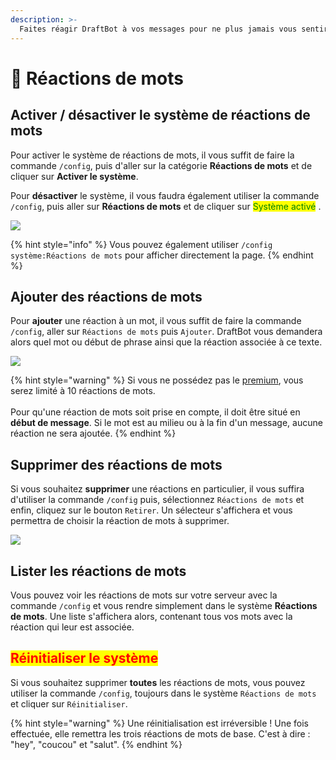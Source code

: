 ```yaml
---
description: >-
  Faites réagir DraftBot à vos messages pour ne plus jamais vous sentir seul ! 
---
```


# 👀 Réactions de mots

## Activer / désactiver le système de réactions de mots <a href="#on-off" id="on-off"></a>

Pour activer le système de réactions de mots, il vous suffit de faire la commande `/config`, puis d'aller sur la catégorie **Réactions de mots** et de cliquer sur **Activer le système**.

Pour **désactiver** le système, il vous faudra également utiliser la commande `/config`, puis aller sur **Réactions de mots** et de cliquer sur <mark style="color:green;">Système activé</mark> .

![](<../../.gitbook/assets/wordreact/view.png>)


{% hint style="info" %}
Vous pouvez également utiliser `/config système:Réactions de mots` pour afficher directement la page.
{% endhint %}

## Ajouter des réactions de mots <a href="#add" id="add"></a>

Pour **ajouter** une réaction à un mot, il vous suffit de faire la commande `/config`, aller sur `Réactions de mots` puis `Ajouter`.
DraftBot vous demandera alors quel mot ou début de phrase ainsi que la réaction associée à ce texte. 

![](<../../..gitbook/assets/wordreact/exemple question ajout rôles.png>)

{% hint style="warning" %}
Si vous ne possédez pas le [premium](https://draftbot.fr/premium), vous serez limité à 10 réactions de mots.\
\
Pour qu'une réaction de mots soit prise en compte, il doit être situé en **début de message**. Si le mot est au milieu ou à la fin d'un message, aucune réaction ne sera ajoutée.
{% endhint %}

## Supprimer des réactions de mots <a href="#delete" id="delete"></a>

Si vous souhaitez **supprimer** une réactions en particulier, il vous suffira d'utiliser la commande `/config` puis, sélectionnez `Réactions de mots` et enfin, cliquez sur le bouton `Retirer`.
Un sélecteur s'affichera et vous permettra de choisir la réaction de mots à supprimer.

![](<../../.gitbook/assets/wordreact/supression-mots.png>)

## Lister les réactions de mots<a href="#view" id="view"></a>

Vous pouvez voir les réactions de mots sur votre serveur avec la commande `/config` et vous rendre simplement dans le système **Réactions de mots**.
Une liste s'affichera alors, contenant tous vos mots avec la réaction qui leur est associée.


## <mark style="color:red;">Réinitialiser le système</mark>

Si vous souhaitez supprimer **toutes** les réactions de mots, vous pouvez utiliser la commande `/config`, toujours dans le système `Réactions de mots` et cliquer sur `Réinitialiser`.

{% hint style="warning" %}
Une réinitialisation est irréversible ! Une fois effectuée, elle remettra les trois réactions de mots de base. C'est à dire : "hey", "coucou" et "salut".
{% endhint %}